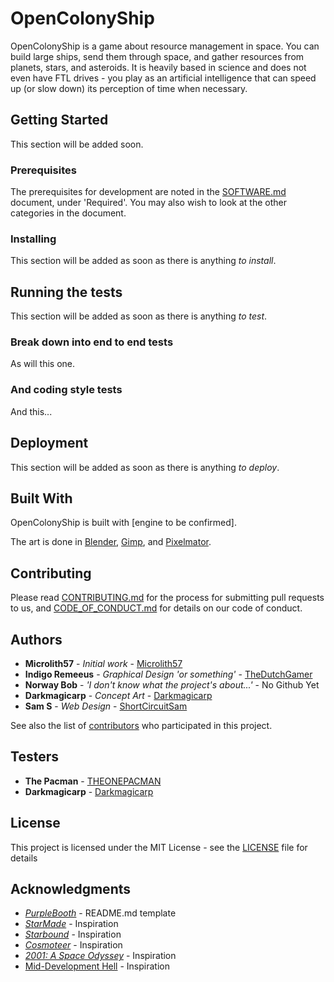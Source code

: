 # OpenColonyShip

OpenColonyShip is a game about resource management in space. You can build large ships, send them through space, and gather resources from planets, stars, and asteroids. It is heavily based in science and does not even have FTL drives - you play as an artificial intelligence that can speed up (or slow down) its perception of time when necessary.

## Getting Started

This section will be added soon.

### Prerequisites

The prerequisites for development are noted in the [SOFTWARE.md](SOFTWARE.md) document, under 'Required'. You may also wish to look at the other categories in the document.

### Installing

This section will be added as soon as there is anything *to install*.

## Running the tests

This section will be added as soon as there is anything *to test*.

### Break down into end to end tests

As will this one.

### And coding style tests

And this...

## Deployment

This section will be added as soon as there is anything *to deploy*.

## Built With

OpenColonyShip is built with [engine to be confirmed].

The art is done in [Blender](https://www.blender.org/), [Gimp](https://www.gimp.org/), and [Pixelmator](http://www.pixelmator.com).

## Contributing

Please read [CONTRIBUTING.md](CONTRIBUTING.md) for the process for submitting pull requests to us, and [CODE_OF_CONDUCT.md](CODE_OF_CONDUCT.md) for details on our code of conduct.

## Authors

* **Microlith57** - *Initial work* - [Microlith57](https://github.com/microlith57)
* **Indigo Remeeus** - *Graphical Design 'or something'* - [TheDutchGamer](https://github.com/TheDutchGamer)
* **Norway Bob** - *'I don't know what the project's about...'* - No Github Yet
* **Darkmagicarp** - *Concept Art* - [Darkmagicarp](https://github.com/Darkmagicarp)
* **Sam S** - *Web Design* - [ShortCircuitSam](https://github.com/ShortCircuitSam)

See also the list of [contributors](https://github.com/OpenColonyShip/OpenColonyShip/contributors) who participated in this project.

## Testers

* **The Pacman** - [THEONEPACMAN](https://github.com/theonepacman)
* **Darkmagicarp** - [Darkmagicarp](https://github.com/Darkmagicarp)

## License

This project is licensed under the MIT License - see the [LICENSE](LICENSE) file for details

## Acknowledgments

* *[PurpleBooth](https://gist.github.com/PurpleBooth/109311bb0361f32d87a2)* - README.md template
* *[StarMade](http://www.star-made.org/)* - Inspiration
* *[Starbound](http://playstarbound.com/)* - Inspiration
* *[Cosmoteer](https://cosmoteer.net/)* - Inspiration
* *[2001: A Space Odyssey](https://en.wikipedia.org/wiki/2001:_A_Space_Odyssey_(film))* - Inspiration
* [Mid-Development Hell](https://youtu.be/PlCXlP-tlQQ) - Inspiration
